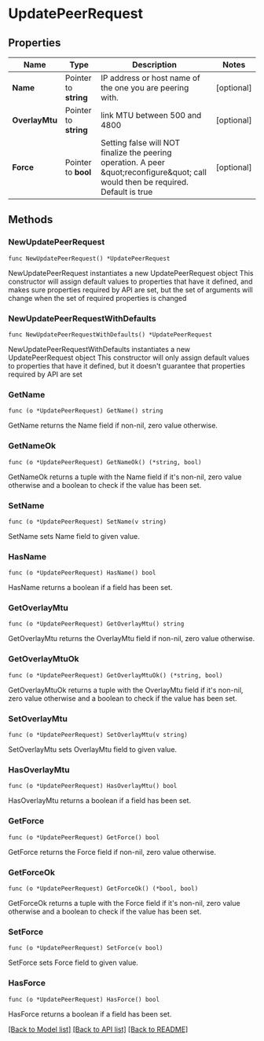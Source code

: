 # UpdatePeerRequest

## Properties

Name | Type | Description | Notes
------------ | ------------- | ------------- | -------------
**Name** | Pointer to **string** | IP address or host name of the one you are peering with. | [optional] 
**OverlayMtu** | Pointer to **string** | link MTU between 500 and 4800 | [optional] 
**Force** | Pointer to **bool** | Setting false will NOT finalize the peering operation.  A peer \&quot;reconfigure\&quot; call would then be required. Default is true  | [optional] 

## Methods

### NewUpdatePeerRequest

`func NewUpdatePeerRequest() *UpdatePeerRequest`

NewUpdatePeerRequest instantiates a new UpdatePeerRequest object
This constructor will assign default values to properties that have it defined,
and makes sure properties required by API are set, but the set of arguments
will change when the set of required properties is changed

### NewUpdatePeerRequestWithDefaults

`func NewUpdatePeerRequestWithDefaults() *UpdatePeerRequest`

NewUpdatePeerRequestWithDefaults instantiates a new UpdatePeerRequest object
This constructor will only assign default values to properties that have it defined,
but it doesn't guarantee that properties required by API are set

### GetName

`func (o *UpdatePeerRequest) GetName() string`

GetName returns the Name field if non-nil, zero value otherwise.

### GetNameOk

`func (o *UpdatePeerRequest) GetNameOk() (*string, bool)`

GetNameOk returns a tuple with the Name field if it's non-nil, zero value otherwise
and a boolean to check if the value has been set.

### SetName

`func (o *UpdatePeerRequest) SetName(v string)`

SetName sets Name field to given value.

### HasName

`func (o *UpdatePeerRequest) HasName() bool`

HasName returns a boolean if a field has been set.

### GetOverlayMtu

`func (o *UpdatePeerRequest) GetOverlayMtu() string`

GetOverlayMtu returns the OverlayMtu field if non-nil, zero value otherwise.

### GetOverlayMtuOk

`func (o *UpdatePeerRequest) GetOverlayMtuOk() (*string, bool)`

GetOverlayMtuOk returns a tuple with the OverlayMtu field if it's non-nil, zero value otherwise
and a boolean to check if the value has been set.

### SetOverlayMtu

`func (o *UpdatePeerRequest) SetOverlayMtu(v string)`

SetOverlayMtu sets OverlayMtu field to given value.

### HasOverlayMtu

`func (o *UpdatePeerRequest) HasOverlayMtu() bool`

HasOverlayMtu returns a boolean if a field has been set.

### GetForce

`func (o *UpdatePeerRequest) GetForce() bool`

GetForce returns the Force field if non-nil, zero value otherwise.

### GetForceOk

`func (o *UpdatePeerRequest) GetForceOk() (*bool, bool)`

GetForceOk returns a tuple with the Force field if it's non-nil, zero value otherwise
and a boolean to check if the value has been set.

### SetForce

`func (o *UpdatePeerRequest) SetForce(v bool)`

SetForce sets Force field to given value.

### HasForce

`func (o *UpdatePeerRequest) HasForce() bool`

HasForce returns a boolean if a field has been set.


[[Back to Model list]](../README.md#documentation-for-models) [[Back to API list]](../README.md#documentation-for-api-endpoints) [[Back to README]](../README.md)


